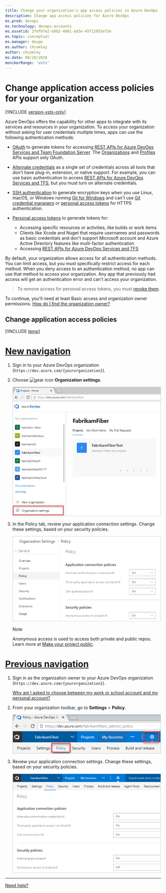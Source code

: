 ```yaml
---
title: Change your organization's app access policies in Azure DevOps 
description: Change app access policies for Azure DevOps
ms.prod: devops
ms.technology: devops-accounts
ms.assetid: 2fdfbfe2-b9b2-4d61-ad3e-45f11953ef3e
ms.topic: conceptual
ms.manager: douge
ms.author: chcomley
author: chcomley
ms.date: 09/10/2018
monikerRange: 'vsts'
---
```


# Change application access policies for your organization

[!INCLUDE [version-vsts-only](../../_shared/version-vsts-only.md)]

Azure DevOps offers the capability for other apps to integrate with its services and resources in your organization. To access your organization without asking for user credentials multiple times, apps can use the following authentication methods:

* [OAuth](../../integrate/get-started/authentication/oauth.md) to generate tokens for accessing [REST APIs for Azure DevOps Services and Team Foundation Server](../../integrate/get-started/rest/basics.md). The [Organizations](/docs/rest/api/vsts/account) and [Profiles](/docs/rest/api/vsts/profile) APIs support only OAuth.

* [Alternate credentials](../../repos/git/auth-overview.md#alternate-credentials) as a single set of credentials across all tools that don't have plug-in, extension, or native support. For example, you can use basic authentication to access [REST APIs for Azure DevOps Services and TFS](../../integrate/get-started/rest/basics.md), but you must turn on alternate credentials.

* [SSH authentication](../../repos/git/use-ssh-keys-to-authenticate.md) to generate encryption keys when you use Linux, macOS, or Windows running [Git for Windows](http://www.git-scm.com/download/win) and can't use [Git credential managers](../../repos/git/set-up-credential-managers.md) or [personal access tokens](use-personal-access-tokens-to-authenticate.md) for HTTPS authentication.

* [Personal access tokens](use-personal-access-tokens-to-authenticate.md) to generate tokens for:

   * Accessing specific resources or activities, like builds or work items
   * Clients like Xcode and Nuget that require usernames and passwords as basic credentials and don't support Microsoft account and Azure Active Directory features like multi-factor authentication
   * Accessing [REST APIs for Azure DevOps Services and TFS](../../integrate/get-started/rest/basics.md)

By default, your organization allows access for all authentication methods.
You can limit access, but you must specifically restrict access for each method.
When you deny access to an authentication method, no app can use that method to access your organization. Any app that previously had access will get an authentication error and can't access your organization.

> To remove access for personal access tokens,
> you must [revoke them](use-personal-access-tokens-to-authenticate.md).

To continue, you'll need at least Basic access and organization owner permissions.
[How do I find the organization owner?](faq-change-app-access.md#find-owner)

## Change application access policies

[!INCLUDE [temp](../../boards/_shared/new-agile-hubs-feature.md)]

# [New navigation](#tab/new-nav)

1. Sign in to your Azure DevOps organization (```https://dev.azure.com/{yourorganization}```).

2. Choose ![gear icon](../../_img/icons/gear-icon.png) **Organization settings**.

   ![Choose the gear icon, Organization settings](../../_shared/_img/settings/open-admin-settings-vert.png)

3. In the Policy tab, review your application connection settings. Change these settings, based on your security policies.

   ![Under Application Connections, change each setting as necessary, save your changes](_img/change-application-access-policies/application-connection-policy-settings.png)

   > [!Note] 
   > Anonymous access is used to access both private and public repos. Learn more at [Make your project public](../public/make-project-public.md).

# [Previous navigation](#tab/previous-nav)

1. Sign in as the organization owner to your Azure DevOps organization (```https://dev.azure.com/{yourorganization}```).

   [Why am I asked to choose between my work or school account and my personal account?](faq-change-app-access.md#ChooseOrgAcctMSAcct)

2. From your organization toolbar, go to **Settings** > **Policy**.

    ![Choose the gear icon, go to Policy](../../_shared/_img/settings/open-admin-settings-policy-horz.png)

3. Review your application connection settings. Change these settings, based on your security policies.

    ![Under Application Connections, change each setting as necessary, save your changes](_img/change-application-access-policies/connections.png)

---

   [Need help?](faq-change-app-access.md#get-support)
